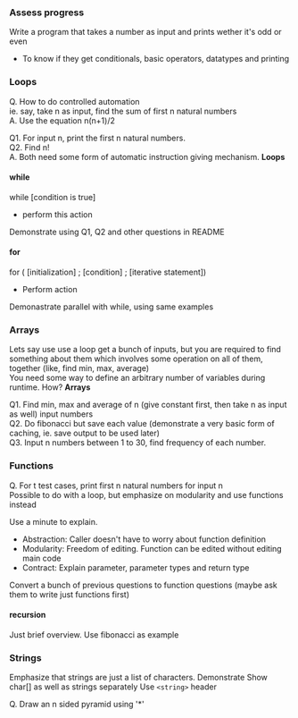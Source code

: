 ### Assess progress
Write a program that takes a number as input and prints wether it's odd or even
- To know if they get conditionals, basic operators, datatypes and printing

### Loops
Q. How to do controlled automation  
ie. say, take n as input, find the sum of first n natural numbers  
A. Use the equation n(n+1)/2

Q1. For input n, print the first n natural numbers.  
Q2. Find n!   
A. Both need some form of automatic instruction giving mechanism. **Loops**

#### while
while [condition is true]  
-   perform this action

Demonstrate using Q1, Q2 and other questions in README

#### for
for ( [initialization] ;  [condition] ; [iterative statement])
-   Perform action

Demonastrate parallel with while, using same examples

### Arrays
Lets say use use a loop get a bunch of inputs, but you are required to find something about them which involves some operation on all of them, together (like, find min, max, average)  
You need some way to define an arbitrary number of variables during runtime. How? **Arrays**

Q1. Find min, max and average of n (give constant first, then take n as input as well) input numbers  
Q2. Do fibonacci but save each value (demonstrate a very basic form of caching, ie. save output to be used later)  
Q3. Input n numbers between 1 to 30, find frequency of each number.

### Functions
Q. For t test cases, print first n natural numbers for input n   
Possible to do with a loop, but emphasize on modularity and use functions instead

Use a minute to explain.
- Abstraction: Caller doesn't have to worry about function definition
- Modularity: Freedom of editing. Function can be edited without editing main code
- Contract: Explain parameter, parameter types and return type

Convert a bunch of previous questions to function questions
(maybe ask them to write just functions first)

#### recursion
Just brief overview. Use fibonacci as example

### Strings
Emphasize that strings are just a list of characters. Demonstrate
Show char[] as well as strings separately
Use ```<string>``` header

Q. Draw an n sided pyramid using '*'
